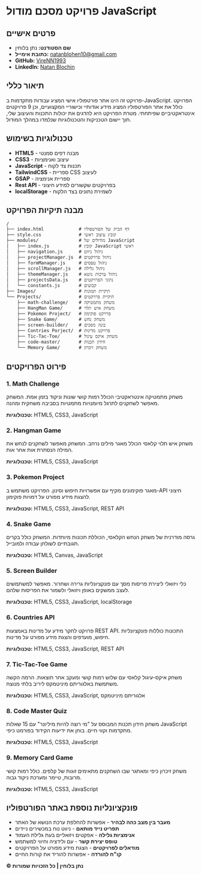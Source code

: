 # פרויקט מסכם מודול JavaScript

## פרטים אישיים

- **שם הסטודנט:** נתן בלוחין
- **כתובת אימייל:** natanblohen10@gmail.com
- **GitHub:** [VireNN1993](https://github.com/VireNN1993)
- **LinkedIn:** [Natan Blochin](https://www.linkedin.com/in/natan-blochin-117800236/)

## תיאור כללי

פרויקט זה הינו אתר פורטפוליו אישי המציג עבודות מתקדמות ב-JavaScript. הפרויקט כולל את אתר הפורטפוליו המציג מידע אודותיי וכישוריי המקצועיים, וכן 9 פרויקטים אינטראקטיביים שפיתחתי. מטרת הפרויקט היא להדגים את יכולות התכנות והעיצוב שלי, תוך יישום הטכניקות והטכנולוגיות שנלמדו במהלך המודול.

## טכנולוגיות בשימוש

- **HTML5** - מבנה דפים סמנטי
- **CSS3** - עיצוב ואנימציות
- **JavaScript** - תכנות צד לקוח
- **TailwindCSS** - ספריית CSS לעיצוב
- **GSAP** - ספריית אנימציה
- **Rest API** - בפרויקטים שקשורים למידע חיצוני
- **localStorage** - לשמירת נתונים בצד הלקוח

## מבנה תיקיות הפרויקט

```
/
├── index.html             # דף הבית של הפורטפוליו
├── style.css              # קובץ עיצוב ראשי
├── modules/               # מודולים של JavaScript
│   ├── index.js           # קובץ JavaScript ראשי
│   ├── navigation.js      # ניהול ניווט
│   ├── projectManager.js  # ניהול פרויקטים
│   ├── formManager.js     # ניהול טפסים
│   ├── scrollManager.js   # ניהול גלילה
│   ├── themeManager.js    # ניהול ערכות נושא
│   ├── projectsData.js    # נתוני הפרויקטים
│   └── constants.js       # קבועים
├── Images/                # תיקיית תמונות
└── Projects/              # תיקיית פרויקטים
    ├── math-challenge/    # משחק מתמטיקה
    ├── HangMan Game/      # משחק איש תלוי
    ├── Pokemon Project/   # פרויקט פוקימון
    ├── Snake Game/        # משחק נחש
    ├── screen-builder/    # בונה מסכים
    ├── Contries Porject/  # פרויקט מדינות
    ├── Tic-Tac-Toe/       # משחק איקס עיגול
    ├── code-master/       # חידון תכנות
    └── Memory Game/       # משחק זיכרון
```

## פירוט הפרויקטים

### 1. Math Challenge

משחק מתמטיקה אינטראקטיבי הכולל רמות קושי שונות וניקוד בזמן אמת. המשחק מאפשר לשחקנים לתרגל מיומנויות מתמטיות בסביבה משחקית ומהנה.

**טכנולוגיות:** HTML5, CSS3, JavaScript

### 2. Hangman Game

משחק איש תלוי קלאסי הכולל מאגר מילים נרחב. המשחק מאפשר לשחקנים לנחש את המילה הנסתרת אות אחר אות.

**טכנולוגיות:** HTML5, CSS3, JavaScript

### 3. Pokemon Project

מאגר פוקימונים מקיף עם אפשרויות חיפוש וסינון. הפרויקט משתמש ב-API חיצוני להצגת מידע מפורט על דמויות פוקימון.

**טכנולוגיות:** HTML5, CSS3, JavaScript, REST API

### 4. Snake Game

גרסה מודרנית של משחק הנחש הקלאסי, הכוללת תכונות מיוחדות. המשחק כולל בקרים תגובתיים לשולחן עבודה ולמובייל.

**טכנולוגיות:** HTML5, Canvas, JavaScript

### 5. Screen Builder

כלי ויזואלי ליצירת פריסות מסך עם פונקציונליות גרירה ושחרור. מאפשר למשתמשים לעצב ממשקים באופן ויזואלי ולשמור את הפריסות שלהם.

**טכנולוגיות:** HTML5, CSS3, JavaScript, localStorage

### 6. Countries API

פרויקט לחקר מידע על מדינות באמצעות REST API. התכונות כוללות פונקציונליות חיפוש, מועדפים והצגת מידע מפורט על מדינות.

**טכנולוגיות:** HTML5, CSS3, JavaScript, REST API

### 7. Tic-Tac-Toe Game

משחק איקס-עיגול קלאסי עם שלוש רמות קושי ומעקב אחר תוצאות. הרמה הקשה משתמשת באלגוריתם מיניטמקס ליריב בלתי מנוצח.

**טכנולוגיות:** HTML5, CSS3, JavaScript, אלגוריתם מיניטמקס

### 8. Code Master Quiz

משחק חידון תכנות המבוסס על "מי רוצה להיות מיליונר" עם 15 שאלות JavaScript מתקדמות וקווי חיים. בוחן את ידיעות הקידוד בפורמט כיפי.

**טכנולוגיות:** HTML5, CSS3, JavaScript

### 9. Memory Card Game

משחק זיכרון כיפי ומאתגר שבו השחקנים מתאימים זוגות של קלפים. כולל רמות קושי מרובות, טיימר ומערכת ניקוד גבוה.

**טכנולוגיות:** HTML5, CSS3, JavaScript

## פונקציונליות נוספת באתר הפורטפוליו

- **מעבר בין מצב כהה לבהיר** - אפשרות להחלפת ערכת הנושא של האתר
- **תפריט נייד מותאם** - ניווט נוח במכשירים ניידים
- **אנימציות גלילה** - אפקטים ויזואליים בעת גלילת העמוד
- **טופס יצירת קשר** - עם ולידציה וחיווי למשתמש
- **מודאלים לפרויקטים** - הצגת מידע מפורט על הפרויקטים
- **קו"ח להורדה** - אפשרות להוריד את קורות החיים

**© נתן בלוחין | כל הזכויות שמורות**
